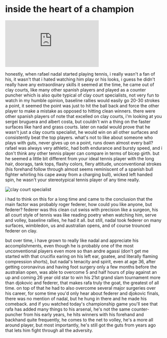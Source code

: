 # inside the heart of a champion

![a champion's champion](https://img-s-msn-com.akamaized.net/tenant/amp/entityid/AATivhE.img?w=534&h=300&m=6&x=478&y=176&s=83&d=83)

honestly, when rafael nadal started playing tennis, i really wasn't a fan of his, it wasn't that i hated watching him play or his looks, i guess he didn't really have any extraordinary skills it seemed at the time, he came out of clay courts, like many other spanish players and played as a counter puncher which is also quite typical of clay court specialists, not very fun to watch in my humble opinion, baseline rallies would easily go 20-30 strokes a point, it seemed the point was just to hit the ball back and force the other player to make a mistake as opposed to hitting clean winners.  there were other spanish players of note that excelled on clay courts, i'm looking at you sergei bruguera and albert costa, but couldn't win a thing on the faster surfaces like hard and grass courts.  later on nadal would prove that he wasn't just a clay courts specialist, he would win on all other surfaces and consistently beat the top players.  what's not to like about someone who plays with guts, never gives up on a point, runs down almost every ball?  rafael was always very athletic, had both endurance and bursty speed, and i don't think any other tennis player can compare in terms of bicep girth.  but he seemed a little bit different from your ideal tennis player with the long hair, doorags, tank tops, flashy colors, fiery attitude, unconventional strokes (his forehand follow through almost seems reminiscent of a spanish bull fighter whirling his cape away from a charging bull), wicked left handed spin, he wasn't your stereotypical tennis player of any time really.

![clay court specialist](https://tennishead.net/wp-content/uploads/2021/04/Rafael-Nadal-Monte-Carlo.jpg)

i had to think on this for a long time and came to the conclusion that the main factor was probably roger federer, how could you like anyone, but federer?  federer was this clean cut swiss with precision like a surgeon, his all court style of tennis was like reading poetry when watching him, serve and volley, baseline rallies, he had it all.  but still, nadal took federer on many surfaces, wimbledon, us and australian opens, and of course trounced federer on clay.

but over time, i have grown to really like nadal and appreciate his accomplishments, even though he is probably one of the most unconventional players even more so than andre agassi (don't get me started with that crucifix earing on his left ear, goatee, and literally flaming compression shorts), but nadal's tenacity and spirit, even at age 36, after getting coronavirus and having foot surgery only a few months before the australian open, was able to overcome 5 and half hours of play against an up and coming 26 year old star to win his 21st grand slam tournament more than djokovic and federer, that makes rafa truly the goat, the greatest of all time.  on top of that he had to also overcome several major surgeries over his career, for some time you'd only hear about federer and djokovic finals, there was no mention of nadal, but he hung in there and he made his comeback.  and if you watched today's championship game you'll see that rafa has added many things to his arsenal, he's not the same counter-puncher from his early years, he hits winners with his forehand and backhand quite frequently, he comes to the net to volley, he's a more all around player, but most importantly, he's still got the guts from years ago that lets him fight through all the adversity.